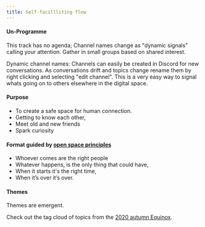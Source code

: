 ```yaml
---
title: Self-facillliting flow
---
```


#### Un-Programme

This track has no agenda; Channel names change as "dynamic signals" calling your attention. Gather in small groups based on shared interest.

Dynamic channel names: Channels can easily be created in Discord for new conversations. As conversations drift and topics change rename them by right clicking and selecting "edit channel". This is a very easy way to signal whats going on to others elsewhere in the digital space. 

#### Purpose

- To create a safe space for human connection.
- Getting to know each other,
- Meet old and new friends
- Spark curiosity

#### Format guided by [open space principles](https://en.wikipedia.org/wiki/Open_Space_Technology)

- Whoever comes are the right people
- Whatever happens, is the only thing that could have,
- When it starts it's the right time,
- When it’s over it’s over.

#### Themes

Themes are emergent.

Check out the tag cloud of topics from the [ 2020 autumn Equinox](/2020-autumn).
</br>
